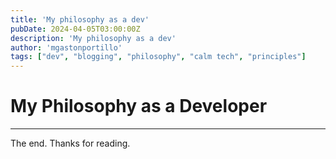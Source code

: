 ```yaml
---
title: 'My philosophy as a dev'
pubDate: 2024-04-05T03:00:00Z
description: 'My philosophy as a dev'
author: 'mgastonportillo'
tags: ["dev", "blogging", "philosophy", "calm tech", "principles"]
---
```

# My Philosophy as a Developer
---

The end. Thanks for reading.
